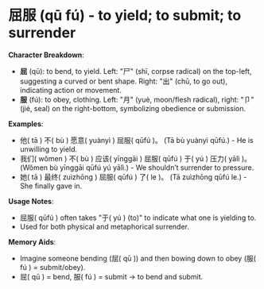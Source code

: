 # **屈服 (qū fú) - to yield; to submit; to surrender**

**Character Breakdown**:  
- **屈** (qū): to bend, to yield. Left: "尸" (shī, corpse radical) on the top-left, suggesting a curved or bent shape. Right: "出" (chū, to go out), indicating action or movement.  
- **服** (fú): to obey, clothing. Left: "月" (yuè, moon/flesh radical), right: "卩" (jié, seal) on the right-bottom, symbolizing obedience or submission.

**Examples**:  
- 他( tā ) 不( bù ) 愿意( yuànyì ) 屈服( qūfú )。 (Tā bù yuànyì qūfú.) - He is unwilling to yield.  
- 我们( wǒmen ) 不( bù ) 应该( yīnggāi ) 屈服( qūfú ) 于( yú ) 压力( yālì )。 (Wǒmen bù yīnggāi qūfú yú yālì.) - We shouldn’t surrender to pressure.  
- 她( tā ) 最终( zuìzhōng ) 屈服( qūfú ) 了( le )。 (Tā zuìzhōng qūfú le.) - She finally gave in.

**Usage Notes**:  
- 屈服( qūfú ) often takes "于( yú ) (to)" to indicate what one is yielding to.  
- Used for both physical and metaphorical surrender.

**Memory Aids**:  
- Imagine someone bending (屈( qū )) and then bowing down to obey (服( fú ) = submit/obey).  
- 屈( qū ) = bend, 服( fú ) = submit → to bend and submit.